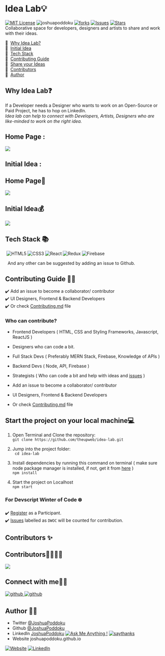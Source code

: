 
# Idea Lab💡

[![MIT License](https://badges.frapsoft.com/os/mit/mit.svg?v=103)](https://opensource.org/licenses/mit-license.php)
<img src="https://komarev.com/ghpvc/?username=joshuapoddoku&label=Profile%20views&color=0e75b6&style=flat" alt="joshuapoddoku" />
[![forks](https://img.shields.io/github/forks/theupweb/idea-lab)](#forks)
[![Issues](https://img.shields.io/github/issues/theupweb/idea-lab?color=blue)](#issues)
[![Stars](https://img.shields.io/github/stars/theupweb/idea-lab)](#stars)<br>
Collaborative space for developers, designers and artists to share and work with their ideas. <br>


🎯 &nbsp;[Why Idea Lab? ](#why-idea-lab) <br>
🎯 &nbsp;[Initial Idea](#initial-idea) <br>
🎯 &nbsp;[Tech Stack](#tech-stack) <br>
🎯 &nbsp;[Contributing Guide](#contributing-guide)<br>
🎯 &nbsp;[Share your Ideas](https://github.com/theupweb/idea-lab/issues/3) <br>
🎯 &nbsp;[Contributors](#contributors) <br>
🎯 &nbsp;[Author](#author) <br>



## Why Idea Lab❓

 If a Developer needs a Designer who wants to work on an Open-Source or Paid Project, he has to hop on LinkedIn.<br>
  *Idea lab can help to connect with Developers, Artists, Designers who are like-minded to work on the right idea.* 


## Home Page :

<img src="./docs/design/IDEA-LAB-Home.png">

## Initial Idea :

## Home Page:book:

<img src="./docs/design/IDEA-LAB-Home.png">

## Initial Idea:moneybag:


<img src="./docs/design/idea-lab-initial.png" />

## Tech Stack 📚
&nbsp;![HTML5](https://img.shields.io/badge/-HTML5-E34F26?style=flat-square&logo=html5&logoColor=white)
![CSS3](https://img.shields.io/badge/-CSS3-1572B6?style=flat-square&logo=css3)
![React](https://img.shields.io/badge/-React-61BBFB?style=flat-square&logo=react&logoColor=white)
![Redux](https://img.shields.io/badge/-Redux-764abc?style=flat-square&logo=redux&logoColor=white)
![Firebase](https://img.shields.io/badge/-Firebase-FFCB2B?style=flat-square&logo=firebase&logoColor=white)

&nbsp; And any other can be suggested by adding an issue to Github.
<br>

## Contributing Guide 👩‍💻

✔️ Add an issue to become a collaborator/ contributor<br>
✔️ UI Designers, Frontend & Backend Developers <br>
✔️ Or check <a href="https://github.com/theupweb/idea-lab/blob/main/Contributing.md">Contributing.md</a> file <br>

 

### Who can contribute?

- Frontend Developers ( HTML, CSS and Styling Frameworks, Javascript, ReactJS )
- Designers who can code a bit.
- Full Stack Devs ( Preferably MERN Stack, Firebase, Knowledge of APIs )
- Backend Devs ( Node, API, Firebase )
- Strategists ( Who can code a bit and help with ideas and [issues](https://github.com/theupweb/idea-lab/issues) )

- Add an issue to become a collaborator/ contributor
- UI Designers, Frontend & Backend Developers
- Or check <a href="https://github.com/theupweb/idea-lab/blob/main/Contributing.md">Contributing.md</a> file

## Start the project on your local machine:computer:


1. Open Terminal and Clone the repository: <br>
```git clone https://github.com/theupweb/idea-lab.git```

2. Jump into the project folder: <br>
``` cd idea-lab```

3. Install dependencies by running this command on terminal ( make sure node package manager is installed, if not, get it from [here](https://nodejs.org/en/download/package-manager/) ) <br>
```npm install```

4. Start the project on Localhost <br>
```npm start```


### For Devscript Winter of Code ❄️
✔️  [Register](https://devscript.tech/woc/) as a Participant. <br>
✔️  [Issues](https://github.com/theupweb/idea-lab/issues) labelled as ```DWOC``` will be counted for contribution.

## Contributors ✨

## Contributors:family_man_man_girl_girl:

<a href="https://github.com/theupweb/idea-lab/graphs/contributors">
  <img src="https://contrib.rocks/image?repo=theupweb/idea-lab" />
</a>

## Connect with me📱:handshake:
<div align="left">
<a href="https://github.com/JoshuaPoddoku" target="_blank">
<img src=https://img.shields.io/badge/github-%2324292e.svg?&style=for-the-badge&logo=github&logoColor=white alt=github style="margin-bottom: 5px;" />
</a>

 <a href="https://twitter.com/JoshuaPoddoku" target="_blank">
<img src=https://img.shields.io/badge/twitter-%231E77B5.svg?&style=for-the-badge&logo=twitter&logoColor=white alt=github style="margin-bottom: 5px;" />
</a>


## Author 👨‍💻
- Twitter [@JoshuaPoddoku](https://twitter.com/JoshuaPoddoku)
- Github [@JoshuaPoddoku](https://github.com/JoshuaPoddoku)
- LinkedIn [JoshuaPoddoku](https://www.linkedin.com/in/joshua-poddoku/)
[![Ask Me Anything !](https://img.shields.io/badge/Ask%20me-anything-1abc9c.svg)](https://GitHub.com/JoshuaPoddoku)
[![saythanks](https://img.shields.io/badge/say-thanks-ff69b4.svg)](https://saythanks.io/to/201751033%40iiitvadodara.ac.in)
- Website joshuapoddoku.github.io

<a href="https://joshuapoddoku.github.io/" target="_blank">![Website](https://img.shields.io/badge/website-%2324292e.svg?&style=for-the-badge&logo=website&logoColor=white)</a>
<a href="https://www.linkedin.com/in/joshua-poddoku/" target="_blank">![LinkedIn](https://img.shields.io/badge/linkedin-%231E77B5.svg?&style=for-the-badge&logo=linkedin&logoColor=white)</a>
</div>

